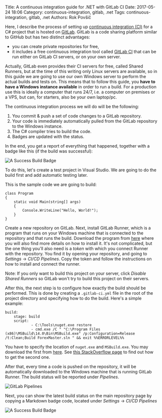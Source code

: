 Title: A continuous integration guide for .NET with GitLab CI
Date: 2017-05-24 18:06
Category: continuous-integration, gitlab, .net
Tags: continuous-integration, gitlab, .net
Authors: Rok Povšič

Here, I describe the process of setting up [continuous integration (CI)](https://en.wikipedia.org/wiki/Continuous_integration) for a C# project that is hosted on [GitLab](https://gitlab.com). GitLab is a code sharing platform similar to GitHub but has two distinct advantages:

- you can create private repositories for free,
- it includes a free continuous integration tool called [GitLab CI](https://about.gitlab.com/gitlab-ci/) that can be run either on GitLab CI servers, or on your own server.

Actually, GitLab even provides their CI servers for free, called Shared Runners, but at the time of this writing only Linux servers are available, so in this guide we are going to use our own Windows server to perform the actual builds and tests on. This means that to follow this guide, you **have to have a Windows instance available** in order to run a build. For a production use this is ideally a computer that runs 24/7, i.e. a computer on premises or a VPS, but can, for starters, also be your own laptop/pc.

The continuous integration process we will do will be the following:

1. You commit & push a set of code changes to a GitLab repository.
2. Your code is immediately automatically pulled from the GitLab repository to the Windows instance.
3. The C# compiler tries to build the code.
4. Badges are updated with the status.

In the end, you get a report of everything that happened, together with a badge like this (if the build was successful):

![A Success Build Badge]({filename}/images/ci-gitlab/success-badge.png)

To do this, let's create a test project in Visual Studio. We are going to do the build first and add automatic testing later.

This is the sample code we are going to build:

    class Program
    {
        static void Main(string[] args)
        {
            Console.WriteLine("Hello, World!");
        }
    }

Create a new repository on GitLab. Next, install GitLab Runner, which is a program that runs on your Windows machine that is connected to the repository and that runs the build. Download the program from [here](https://docs.gitlab.com/runner/install/windows.html) where you will also find more details on how to install it. It's not complicated, but the one thing you'll also need is a *token* with which you connect Runner with the repository. You find it by opening your repository, and going to *Settings* -> *CI/CD Pipelines*. Copy the token and follow the instructions on how to install and connect the runner.

Note: If you only want to build this project on your server, click *Disable Shared Runners* so GitLab won't try to build this project on their servers.

After this, the next step is to configure how exactly the build should be performed. This is done by creating a `.gitlab-ci.yml` file in the root of the project directory and specifying how to do the build. Here's a simple example:

    build:
        stage: build
        script:
                - C:\Tools\nuget.exe restore
                - cmd.exe /C " "C:\Program Files (x86)\MSBuild\14.0\Bin\MSBuild.exe" /p:Configuration=Release /t:Clean;Build ForexMaster.sln " && exit %%ERRORLEVEL%%

You have to specify the location of `nuget.exe` and `MSBuild.exe`. You may download the first from [here](http://dist.nuget.org/). See [this StackOverflow page](https://stackoverflow.com/questions/42696948/how-can-i-install-the-vs2017-version-of-msbuild-on-a-build-server-without-instal) to find out how to get the second one.

After that, every time a code is pushed on the repository, it will be automatically downloaded to the Windows machine that is running GitLab Runner. The build status will be reported under *Pipelines*.

![GitLab Pipelines]({filename}/images/ci-gitlab/ci-pipelines.png)

Next, you can show the latest build status on the main repository page by copying a Markdown badge code, located under *Settings* -> *CI/CD Pipelines*

![A Success Build Badge]({filename}/images/ci-gitlab/success-badge.png)
